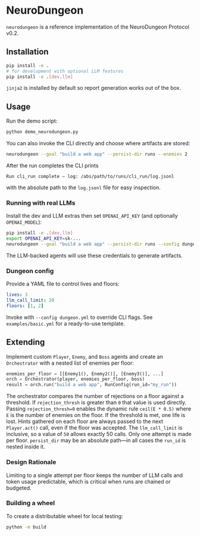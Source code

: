 # NeuroDungeon

`neurodungeon` is a reference implementation of the NeuroDungeon Protocol v0.2.

## Installation

```bash
pip install -e .
# for development with optional LLM features
pip install -e .[dev,llm]
```

`jinja2` is installed by default so report generation works out of the box.

## Usage

Run the demo script:

```bash
python demo_neurodungeon.py
```

You can also invoke the CLI directly and choose where artifacts are stored:

```bash
neurodungeon --goal "build a web app" --persist-dir runs --enemies 2
```
After the run completes the CLI prints

```
Run cli_run complete — log: /abs/path/to/runs/cli_run/log.jsonl
```
with the absolute path to the `log.jsonl` file for easy inspection.

### Running with real LLMs

Install the dev and LLM extras then set `OPENAI_API_KEY` (and optionally
`OPENAI_MODEL`):

```bash
pip install -e .[dev,llm]
export OPENAI_API_KEY=sk-...
neurodungeon --goal "build a web app" --persist-dir runs --config dungeon.yml
```

The LLM-backed agents will use these credentials to generate artifacts.

### Dungeon config

Provide a YAML file to control lives and floors:

```yaml
lives: 3
llm_call_limit: 20
floors: [1, 2]
```

Invoke with `--config dungeon.yml` to override CLI flags. See
`examples/basic.yml` for a ready-to-use template.

## Extending

Implement custom `Player`, `Enemy`, and `Boss` agents and create an
`Orchestrator` with a nested list of enemies per floor:

```python
enemies_per_floor = [[Enemy1(), Enemy2()], [Enemy3()], ...]
orch = Orchestrator(player, enemies_per_floor, boss)
result = orch.run("build a web app", RunConfig(run_id="my_run"))
```

The orchestrator compares the number of rejections on a floor against a
threshold. If ``rejection_thresh`` is greater than ``0`` that value is used
directly. Passing ``rejection_thresh=0`` enables the dynamic rule
``ceil(E * 0.5)`` where ``E`` is the number of enemies on the floor.
If the threshold is met, one life is lost. Hints gathered on each floor are always passed to
the next `Player.act()` call, even if the floor was accepted. The
`llm_call_limit` is inclusive, so a value of `50` allows exactly 50
calls. Only one attempt is made per floor. `persist_dir` may be an
absolute path—in all cases the `run_id` is nested inside it.

### Design Rationale

Limiting to a single attempt per floor keeps the number of LLM calls and
token usage predictable, which is critical when runs are chained or
budgeted.

### Building a wheel

To create a distributable wheel for local testing:

```bash
python -m build
```

